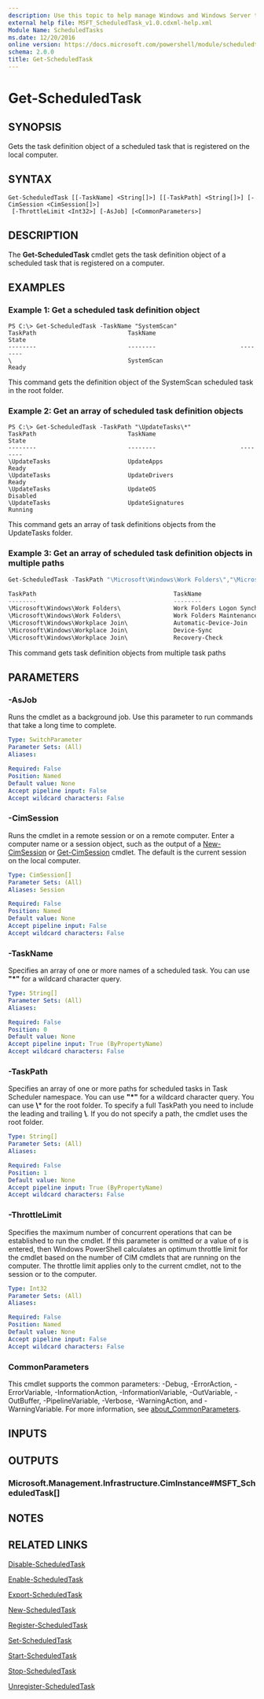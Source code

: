 ```yaml
---
description: Use this topic to help manage Windows and Windows Server technologies with Windows PowerShell.
external help file: MSFT_ScheduledTask_v1.0.cdxml-help.xml
Module Name: ScheduledTasks
ms.date: 12/20/2016
online version: https://docs.microsoft.com/powershell/module/scheduledtasks/get-scheduledtask?view=windowsserver2022-ps&wt.mc_id=ps-gethelp
schema: 2.0.0
title: Get-ScheduledTask
---
```


# Get-ScheduledTask

## SYNOPSIS
Gets the task definition object of a scheduled task that is registered on the local computer.

## SYNTAX

```
Get-ScheduledTask [[-TaskName] <String[]>] [[-TaskPath] <String[]>] [-CimSession <CimSession[]>]
 [-ThrottleLimit <Int32>] [-AsJob] [<CommonParameters>]
```

## DESCRIPTION
The **Get-ScheduledTask** cmdlet gets the task definition object of a scheduled task that is registered on a computer.

## EXAMPLES

### Example 1: Get a scheduled task definition object
```
PS C:\> Get-ScheduledTask -TaskName "SystemScan"
TaskPath                          TaskName                        State
--------                          --------                        --------
\                                 SystemScan                      Ready
```

This command gets the definition object of the SystemScan scheduled task in the root folder.

### Example 2: Get an array of scheduled task definition objects
```
PS C:\> Get-ScheduledTask -TaskPath "\UpdateTasks\*"
TaskPath                          TaskName                        State
--------                          --------                        --------
\UpdateTasks                      UpdateApps                      Ready
\UpdateTasks                      UpdateDrivers                   Ready
\UpdateTasks                      UpdateOS                        Disabled
\UpdateTasks                      UpdateSignatures                Running
```

This command gets an array of task definitions objects from the UpdateTasks folder.

### Example 3: Get an array of scheduled task definition objects in multiple paths
```powershell
Get-ScheduledTask -TaskPath "\Microsoft\Windows\Work Folders\","\Microsoft\Windows\Workplace Join\"

TaskPath                                       TaskName                          State
--------                                       --------                          -----
\Microsoft\Windows\Work Folders\               Work Folders Logon Synchroniza... Ready
\Microsoft\Windows\Work Folders\               Work Folders Maintenance Work     Ready
\Microsoft\Windows\Workplace Join\             Automatic-Device-Join             Disabled
\Microsoft\Windows\Workplace Join\             Device-Sync                       Disabled
\Microsoft\Windows\Workplace Join\             Recovery-Check                    Disabled
```

This command gets task definition objects from multiple task paths

## PARAMETERS

### -AsJob
Runs the cmdlet as a background job. Use this parameter to run commands that take a long time to complete.

```yaml
Type: SwitchParameter
Parameter Sets: (All)
Aliases:

Required: False
Position: Named
Default value: None
Accept pipeline input: False
Accept wildcard characters: False
```

### -CimSession
Runs the cmdlet in a remote session or on a remote computer.
Enter a computer name or a session object, such as the output of a [New-CimSession](https://go.microsoft.com/fwlink/p/?LinkId=227967) or [Get-CimSession](https://go.microsoft.com/fwlink/p/?LinkId=227966) cmdlet.
The default is the current session on the local computer.

```yaml
Type: CimSession[]
Parameter Sets: (All)
Aliases: Session

Required: False
Position: Named
Default value: None
Accept pipeline input: False
Accept wildcard characters: False
```

### -TaskName
Specifies an array of one or more names of a scheduled task. You can use **"*"** for a wildcard character query.

```yaml
Type: String[]
Parameter Sets: (All)
Aliases:

Required: False
Position: 0
Default value: None
Accept pipeline input: True (ByPropertyName)
Accept wildcard characters: False
```

### -TaskPath
Specifies an array of one or more paths for scheduled tasks in Task Scheduler namespace. You can use **"*"** for a wildcard character query.
You can use **\\*** for the root folder. To specify a full TaskPath you need to include the leading and trailing **\\**.
If you do not specify a path, the cmdlet uses the root folder.

```yaml
Type: String[]
Parameter Sets: (All)
Aliases:

Required: False
Position: 1
Default value: None
Accept pipeline input: True (ByPropertyName)
Accept wildcard characters: False
```

### -ThrottleLimit
Specifies the maximum number of concurrent operations that can be established to run the cmdlet.
If this parameter is omitted or a value of `0` is entered, then Windows PowerShell calculates an optimum throttle limit for the cmdlet based on the number of CIM cmdlets that are running on the computer.
The throttle limit applies only to the current cmdlet, not to the session or to the computer.

```yaml
Type: Int32
Parameter Sets: (All)
Aliases:

Required: False
Position: Named
Default value: None
Accept pipeline input: False
Accept wildcard characters: False
```

### CommonParameters
This cmdlet supports the common parameters: -Debug, -ErrorAction, -ErrorVariable, -InformationAction, -InformationVariable, -OutVariable, -OutBuffer, -PipelineVariable, -Verbose, -WarningAction, and -WarningVariable. For more information, see [about_CommonParameters](https://go.microsoft.com/fwlink/?LinkID=113216).

## INPUTS

## OUTPUTS

### Microsoft.Management.Infrastructure.CimInstance#MSFT_ScheduledTask[]

## NOTES

## RELATED LINKS

[Disable-ScheduledTask](./Disable-ScheduledTask.md)

[Enable-ScheduledTask](./Enable-ScheduledTask.md)

[Export-ScheduledTask](./Export-ScheduledTask.md)

[New-ScheduledTask](./New-ScheduledTask.md)

[Register-ScheduledTask](./Register-ScheduledTask.md)

[Set-ScheduledTask](./Set-ScheduledTask.md)

[Start-ScheduledTask](./Start-ScheduledTask.md)

[Stop-ScheduledTask](./Stop-ScheduledTask.md)

[Unregister-ScheduledTask](./Unregister-ScheduledTask.md)
